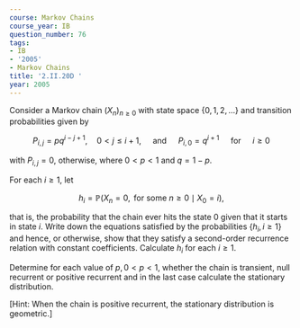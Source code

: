 ```yaml
---
course: Markov Chains
course_year: IB
question_number: 76
tags:
- IB
- '2005'
- Markov Chains
title: '2.II.20D '
year: 2005
---
```



Consider a Markov chain $\left(X_{n}\right)_{n \geqslant 0}$ with state space $\{0,1,2, \ldots\}$ and transition probabilities given by

$$P_{i, j}=p q^{i-j+1}, \quad 0<j \leqslant i+1, \quad \text { and } \quad P_{i, 0}=q^{i+1} \quad \text { for } \quad i \geqslant 0$$

with $P_{i, j}=0$, otherwise, where $0<p<1$ and $q=1-p$.

For each $i \geqslant 1$, let

$$h_{i}=\mathbb{P}\left(X_{n}=0, \text { for some } n \geqslant 0 \mid X_{0}=i\right),$$

that is, the probability that the chain ever hits the state 0 given that it starts in state $i$. Write down the equations satisfied by the probabilities $\left\{h_{i}, i \geqslant 1\right\}$ and hence, or otherwise, show that they satisfy a second-order recurrence relation with constant coefficients. Calculate $h_{i}$ for each $i \geqslant 1$.

Determine for each value of $p, 0<p<1$, whether the chain is transient, null recurrent or positive recurrent and in the last case calculate the stationary distribution.

[Hint: When the chain is positive recurrent, the stationary distribution is geometric.]
